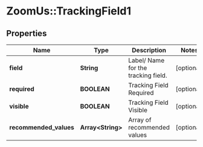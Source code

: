 # ZoomUs::TrackingField1

## Properties
Name | Type | Description | Notes
------------ | ------------- | ------------- | -------------
**field** | **String** | Label/ Name for the tracking field. | [optional] 
**required** | **BOOLEAN** | Tracking Field Required | [optional] 
**visible** | **BOOLEAN** | Tracking Field Visible | [optional] 
**recommended_values** | **Array&lt;String&gt;** | Array of recommended values | [optional] 


